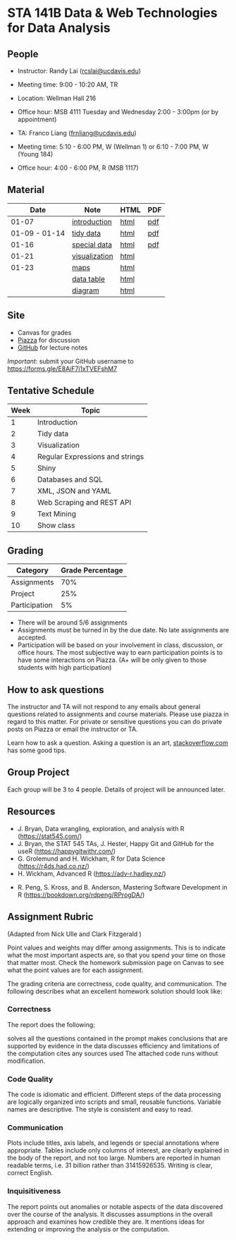 # STA 141B Data & Web Technologies for Data Analysis

## People

- Instructor: Randy Lai (rcslai@ucdavis.edu)
- Meeting time: 9:00 - 10:20 AM, TR
- Location: Wellman Hall 216
- Office hour: MSB 4111 Tuesday and Wednesday 2:00 - 3:00pm  (or by appointment)

- TA: Franco Liang (frnliang@ucdavis.edu)
- Meeting time: 5:10 - 6:00 PM, W (Wellman 1) or 6:10 - 7:00 PM, W (Young 184)
- Office hour: 4:00 - 6:00 PM, R (MSB 1117)

## Material

| Date  | Note                                         | HTML                                  | PDF                                 |
| ----  | ----                                         | ----                                  | ---                                 |
| 01-07 | [introduction](01-07/01-07-introduction.Rmd) | [html](https://ucdavis-sta-141b-winter-2020.github.io/sta141b-lectures/01-07/01-07-introduction.html) | [pdf](01-07/01-07-introduction.pdf) |
| 01-09 - 01-14 | [tidy data](01-09/01-09-tidy-data.Rmd) | [html](https://ucdavis-sta-141b-winter-2020.github.io/sta141b-lectures/01-09/01-09-tidy-data.html) | [pdf](01-09/01-09-tidy-data.pdf) |
| 01-16 | [special data](01-16/01-16-special-data.Rmd) | [html](https://ucdavis-sta-141b-winter-2020.github.io/sta141b-lectures/01-16/01-16-special-data.html) | [pdf](01-16/01-16-special-data.pdf) |
| 01-21 | [visualization](01-21/01-21-visualization.Rmd) | [html](https://ucdavis-sta-141b-winter-2020.github.io/sta141b-lectures/01-21/01-21-visualization.html) | |
|  01-23| [maps](01-23/maps.Rmd) | [html](https://ucdavis-sta-141b-winter-2020.github.io/sta141b-lectures/01-23/maps.html) | |
|       | [data table](01-23/datatable.Rmd) | [html](https://ucdavis-sta-141b-winter-2020.github.io/sta141b-lectures/01-23/datatable.html) | |
|       | [diagram](01-23/diagram.Rmd) | [html](https://ucdavis-sta-141b-winter-2020.github.io/sta141b-lectures/01-23/diagram.html) | |

## Site

- Canvas for grades
- [Piazza](https://piazza.com/ucdavis/winter2020/sta141b) for discussion
- [GitHub](https://github.com/UCDavis-STA-141B-Winter-2020) for lecture notes

*Important*: submit your GitHub username to https://forms.gle/E8AiF7i1xTVEFshM7


## Tentative Schedule


| Week   | Topic                           |
| ------ | ------                          |
| 1      | Introduction                    |
| 2      | Tidy data                       |
| 3      | Visualization                   |
| 4      | Regular Expressions and strings |
| 5      | Shiny                           |
| 6      | Databases and SQL               |
| 7      | XML, JSON and YAML              |
| 8      | Web Scraping and REST API       |
| 9      | Text Mining                     |
| 10     | Show class                      |

## Grading


| Category      | Grade Percentage |
| ---           | ----             |
| Assignments   | 70%              |
| Project       | 25%              |
| Participation | 5%               |

- There will be around 5/6 assignments
- Assignments must be turned in by the due date. No late assignments are accepted.
- Participation will be based on your involvement in class, discussion, or office hours. The most subjective way to earn participation points is to have some interactions on Piazza. (A+ will be only given to those students with high participation)


## How to ask questions

The instructor and TA will not respond to any emails about general questions related to assignments and course materials. Please use piazza in regard to this matter. For private or sensitive questions you can do private posts on Piazza or email the instructor or TA.

Learn how to ask a question. Asking a question is an art, [stackoverflow.com](https://stackoverflow.com/help/how-to-ask) has some good tips.

## Group Project

Each group will be 3 to 4 people. Details of project will be announced later.

## Resources

- J. Bryan, Data wrangling, exploration, and analysis with R (https://stat545.com/)
- J. Bryan, the STAT 545 TAs, J. Hester, Happy Git and GitHub for the useR (https://happygitwithr.com/)
- G. Grolemund and H. Wickham, R for Data Science (https://r4ds.had.co.nz/)
- H. Wickham, Advanced R (https://adv-r.hadley.nz/)
<!-- - M. Grosser, H. Bumann and H. Wickham Advanced R Solutions (https://advanced-r-solutions.rbind.io/) -->
- R. Peng, S. Kross, and B. Anderson, Mastering Software Development in R (https://bookdown.org/rdpeng/RProgDA/)


## Assignment Rubric

(Adapted from Nick Ulle and Clark Fitzgerald )

Point values and weights may differ among assignments. This is to indicate what the most important aspects are, so that you spend your time on those that matter most. Check the homework submission page on Canvas to see what the point values are for each assignment.

The grading criteria are correctness, code quality, and communication. The following describes what an excellent homework solution should look like:

### Correctness

The report does the following:

solves all the questions contained in the prompt
makes conclusions that are supported by evidence in the data
discusses efficiency and limitations of the computation
cites any sources used
The attached code runs without modification.

### Code Quality

The code is idiomatic and efficient. Different steps of the data processing are logically organized into scripts and small, reusable functions. Variable names are descriptive. The style is consistent and easy to read.

### Communication

Plots include titles, axis labels, and legends or special annotations where appropriate. Tables include only columns of interest, are clearly explained in the body of the report, and not too large. Numbers are reported in human readable terms, i.e. 31 billion rather than 31415926535. Writing is clear, correct English.

### Inquisitiveness

The report points out anomalies or notable aspects of the data discovered over the course of the analysis. It discusses assumptions in the overall approach and examines how credible they are. It mentions ideas for extending or improving the analysis or the computation.

